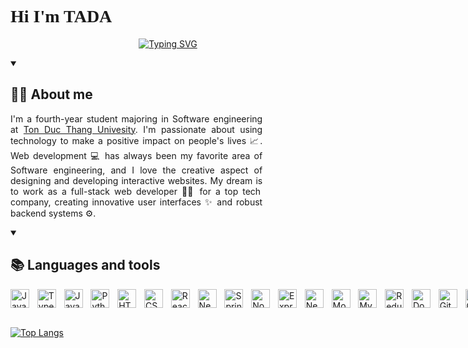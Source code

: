 
<h1 style="font-family: fira;font-weight:600;">Hi I'm <span class="name">TADA 👋</span></h1>

<p align="center">
<a href="https://git.io/typing-svg"><img src="https://readme-typing-svg.demolab.com?font=Fira+Code&pause=1000&color=0FF783&width=435&lines=Web+Developer+%3F;Fullstack+%3F;I+don't+know.+Just+love+tech+%3C3" alt="Typing SVG" /></a>
</p>

<details open>
<summary><h2 style=font-weight:700;">👨‍💻 About me</h2></summary>
<div class="about-wrapper" style="width:80%;">
<p class="about-content" style="text-align:justify;">
I&apos;m a fourth-year student majoring in Software engineering
at <a href="https://tdtu.edu.vn/">Ton Duc Thang Univesity</a>. I&apos;m passionate about using
technology to make a positive impact on people&apos;s lives 📈. Web development 💻 has always been my favorite area of Software
engineering, and I love the creative aspect of designing and
developing interactive websites. My dream  is to work as a
full-stack web developer 👨‍💻 for a top tech company, creating
innovative user interfaces ✨ and robust backend systems ⚙️.
</p>
</div>
</details>

<details open>
<summary><h2 style="font-weight:700;">📚 Languages and tools</h2></summary>
<div style="display:flex;gap:0.8rem;">
<img width="30px" alt="JavaScript" src="https://cdn.jsdelivr.net/gh/devicons/devicon/icons/javascript/javascript-plain.svg" />
<img width="30px" alt="TypeScript" src="https://cdn.jsdelivr.net/gh/devicons/devicon/icons/typescript/typescript-plain.svg" />
<img width="30px" alt="Java" src="https://cdn.jsdelivr.net/gh/devicons/devicon/icons/java/java-original.svg"/>
<img width="30px" alt="Python" src="https://cdn.jsdelivr.net/gh/devicons/devicon/icons/python/python-plain.svg" />
<img width="30px" alt="HTML" src="https://cdn.jsdelivr.net/gh/devicons/devicon/icons/html5/html5-plain.svg" />
<img width="30px" alt="CSS" src="https://cdn.jsdelivr.net/gh/devicons/devicon/icons/css3/css3-plain.svg" />
<img width="30px" alt="React" src="https://cdn.jsdelivr.net/gh/devicons/devicon/icons/react/react-original.svg" />
<img width="30px" alt="NextJS" src="https://cdn.jsdelivr.net/gh/devicons/devicon/icons/nextjs/nextjs-original.svg" />
<img width="30px" alt="Spring" src="https://cdn.jsdelivr.net/gh/devicons/devicon/icons/spring/spring-original.svg" />
<img width="30px" alt="NodeJS" src="https://cdn.jsdelivr.net/gh/devicons/devicon/icons/nodejs/nodejs-original.svg" />
<img width="30px" alt="Express" src="https://cdn.jsdelivr.net/gh/devicons/devicon/icons/express/express-original.svg" />
<img width="30px" alt="Nest" src="https://cdn.jsdelivr.net/gh/devicons/devicon/icons/nestjs/nestjs-plain.svg" />
<img width="30px" alt="MongoDB" src="https://cdn.jsdelivr.net/gh/devicons/devicon/icons/mongodb/mongodb-original.svg" />
<img width="30px" alt="MySQL" src="https://cdn.jsdelivr.net/gh/devicons/devicon/icons/mysql/mysql-original.svg" />
<img width="30px" alt="Redux" src="https://cdn.jsdelivr.net/gh/devicons/devicon/icons/redux/redux-original.svg" />
<img width="30px" alt="Docker" src="https://cdn.jsdelivr.net/gh/devicons/devicon/icons/docker/docker-original.svg" />
<img width="30px" alt="Git" src="https://cdn.jsdelivr.net/gh/devicons/devicon/icons/git/git-original.svg" />
<img width="30px" alt="GitHub" src="https://cdn.jsdelivr.net/gh/devicons/devicon/icons/github/github-original.svg" />
<img width="30px" alt="Linux" src="https://cdn.jsdelivr.net/gh/devicons/devicon/icons/linux/linux-original.svg" />
</div>
</details>
<br/>

[![Top Langs](https://github-readme-stats.vercel.app/api/top-langs/?username=TADAinGit&theme=tokyonight&layout=compact)](https://github.com/anuraghazra/github-readme-stats)
<!--
**TADAinGit/TADAinGit** is a ✨ _special_ ✨ repository because its `README.md` (this file) appears on your GitHub profile.

Here are some ideas to get you started:

- 🔭 I’m currently working on ...
- 🌱 I’m currently learning ...
- 👯 I’m looking to collaborate on ...
- 🤔 I’m looking for help with ...
- 💬 Ask me about ...
- 📫 How to reach me: ...
- 😄 Pronouns: ...
- ⚡ Fun fact: ...
-->
